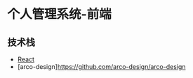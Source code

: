 # 个人管理系统-前端

## 技术栈

- [React](https://reactjs.org/)
- [arco-design]https://github.com/arco-design/arco-design
